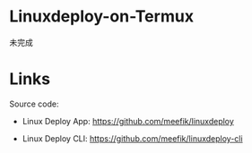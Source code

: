 # Linuxdeploy-on-Termux

未完成

# Links

Source code: 

- Linux Deploy App: <https://github.com/meefik/linuxdeploy>

- Linux Deploy CLI: <https://github.com/meefik/linuxdeploy-cli>

